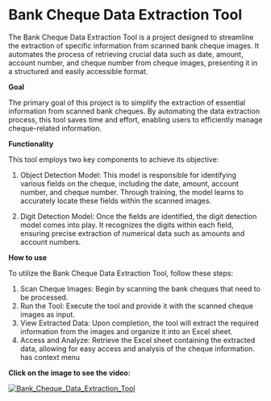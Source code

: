 # Bank Cheque Data Extraction Tool

The Bank Cheque Data Extraction Tool is a project designed to streamline the extraction of specific information from scanned bank cheque images. It automates the process of retrieving crucial data such as date, amount, account number, and cheque number from cheque images, presenting it in a structured and easily accessible format.
 
**Goal**

The primary goal of this project is to simplify the extraction of essential information from scanned bank cheques. By automating the data extraction process, this tool saves time and effort, enabling users to efficiently manage cheque-related information.
 
**Functionality**

This tool employs two key components to achieve its objective:
 
1. Object Detection Model: This model is responsible for identifying various fields on the cheque, including the date, amount, account number, and cheque number. Through training, the model learns to accurately locate these fields within the scanned images.
 
2. Digit Detection Model: Once the fields are identified, the digit detection model comes into play. It recognizes the digits within each field, ensuring precise extraction of numerical data such as amounts and account numbers.
 
**How to use**

To utilize the Bank Cheque Data Extraction Tool, follow these steps:
 
1. Scan Cheque Images: Begin by scanning the bank cheques that need to be processed.
2. Run the Tool: Execute the tool and provide it with the scanned cheque images as input.
3. View Extracted Data: Upon completion, the tool will extract the required information from the images and organize it into an Excel sheet.
4. Access and Analyze: Retrieve the Excel sheet containing the extracted data, allowing for easy access and analysis of the cheque information.
has context menu

**Click on the image to see the video:**

[![Bank_Cheque_Data_Extraction_Tool](http://img.youtube.com/vi/gTVkc3CxQxw/0.jpg)](http://www.youtube.com/watch?v=gTVkc3CxQxw"Bank_Cheque_Data_Extraction_Tool”) 
